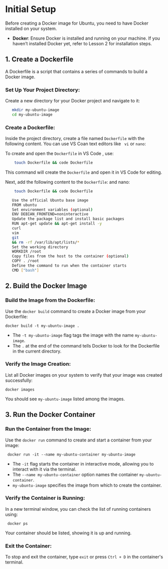 
# Initial Setup

Before creating a Docker image for Ubuntu, you need to have Docker installed on your system.

-   **Docker**: Ensure Docker is installed and running on your machine. If you haven’t installed Docker yet, refer to Lesson 2 for installation steps.

## 1\. Create a Dockerfile

A Dockerfile is a script that contains a series of commands to build a Docker image.

###  **Set Up Your Project Directory**:

Create a new directory for your Docker project and navigate to it:
 
 ```bash 
	mkdir my-ubuntu-image
	cd my-ubuntu-image
```
	

### **Create a Dockerfile**:
Inside the project directory, create a file named `Dockerfile` with the following content. You can use VS Coan text editors like ` vi` or `nano`:

To create and open the `Dockerfile` in VS Code , use:

```bash
	touch Dockerfile && code Dockerfile
```
	
This command will create the `Dockerfile` and open it in VS Code for editing.

Next, add the following content to the `Dockerfile`:
	 and nano:
```bash
	touch Dockerfile && code Dockerfile
```  
 ```bash
	Use the official Ubuntu base image  
	FROM ubuntu  
	Set environment variables (optional)  
	ENV DEBIAN_FRONTEND=noninteractive  
	Update the package list and install basic packages  
	RUN apt-get update && apt-get install -y  
	curl  
	vim  
	git  
	&& rm -rf /var/lib/apt/lists/*  
	Set the working directory  
	WORKDIR /root  
	Copy files from the host to the container (optional)  
	COPY . /root  
	Define the command to run when the container starts  
	CMD ["bash"] 
```	

## 2\. Build the Docker Image


###  **Build the Image from the Dockerfile**:
Use the `docker build` command to create a Docker image from your Dockerfile:

	docker build -t my-ubuntu-image .
-   The  `-t my-ubuntu-image`  flag tags the image with the name  `my-ubuntu-image`.
-   The  `.`  at the end of the command tells Docker to look for the Dockerfile in the current directory.

### **Verify the Image Creation**:

List all Docker images on your system to verify that your image was created successfully:

	
	docker images
You should see `my-ubuntu-image` listed among the images.

## 3\. **Run the Docker Container**

###  **Run the Container from the Image**:
Use the  `docker run`  command to create and start a container from your image:

	 docker run -it --name my-ubuntu-container my-ubuntu-image

-   The  `-it`  flag starts the container in interactive mode, allowing you to interact with it via the terminal.
-   The  `--name my-ubuntu-container`  option names the container  `my-ubuntu-container`.
-   `my-ubuntu-image`  specifies the image from which to create the container.

### **Verify the Container is Running**:
 
 In a new terminal window, you can check the list of running containers using:

	 docker ps

Your container should be listed, showing it is up and running.

### **Exit the Container**:

To stop and exit the container, type `exit` or press `Ctrl + D` in the container's terminal.
<!--stackedit_data:
eyJoaXN0b3J5IjpbMTYyODQ3OTI2NywtMjE0MzM1ODcyLC0xMT
MyNDIwNTQyLC0yMTQ0Mjk4MjYxLDE4MDQ2NzI0NjIsNTcwNzE4
MDUyLDE4NzE0NjA5NjcsMjg0ODM2ODg1LDE4Njg0MzgxMDcsLT
cyNzQyMDY0NiwxMjQ3NzcxNzg2LC0yMDg4NzQ2NjEyLDczMDk5
ODExNl19
-->